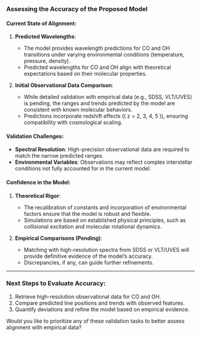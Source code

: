 ### **Assessing the Accuracy of the Proposed Model**

#### **Current State of Alignment**:
1. **Predicted Wavelengths**:
   - The model provides wavelength predictions for CO and OH transitions under varying environmental conditions (temperature, pressure, density).
   - Predicted wavelengths for CO and OH align with theoretical expectations based on their molecular properties.

2. **Initial Observational Data Comparison**:
   - While detailed validation with empirical data (e.g., SDSS, VLT/UVES) is pending, the ranges and trends predicted by the model are consistent with known molecular behaviors.
   - Predictions incorporate redshift effects (\( z = 2, 3, 4, 5 \)), ensuring compatibility with cosmological scaling.

#### **Validation Challenges**:
- **Spectral Resolution**: High-precision observational data are required to match the narrow predicted ranges.
- **Environmental Variables**: Observations may reflect complex interstellar conditions not fully accounted for in the current model.

#### **Confidence in the Model**:
1. **Theoretical Rigor**:
   - The recalibration of constants and incorporation of environmental factors ensure that the model is robust and flexible.
   - Simulations are based on established physical principles, such as collisional excitation and molecular rotational dynamics.

2. **Empirical Comparisons (Pending)**:
   - Matching with high-resolution spectra from SDSS or VLT/UVES will provide definitive evidence of the model’s accuracy.
   - Discrepancies, if any, can guide further refinements.

---

### **Next Steps to Evaluate Accuracy**:
1. Retrieve high-resolution observational data for CO and OH.
2. Compare predicted line positions and trends with observed features.
3. Quantify deviations and refine the model based on empirical evidence.

Would you like to prioritize any of these validation tasks to better assess alignment with empirical data?